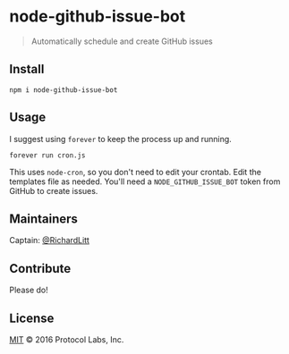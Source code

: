 # node-github-issue-bot

> Automatically schedule and create GitHub issues

## Install

```
npm i node-github-issue-bot
```

## Usage

I suggest using `forever` to keep the process up and running.

```
forever run cron.js
```

This uses `node-cron`, so you don't need to edit your crontab. Edit the templates file as needed. You'll need a `NODE_GITHUB_ISSUE_BOT` token from GitHub to create issues.

## Maintainers

Captain: [@RichardLitt](https://github.com/RichardLitt)

## Contribute

Please do!

## License

[MIT](LICENSE) © 2016 Protocol Labs, Inc.
